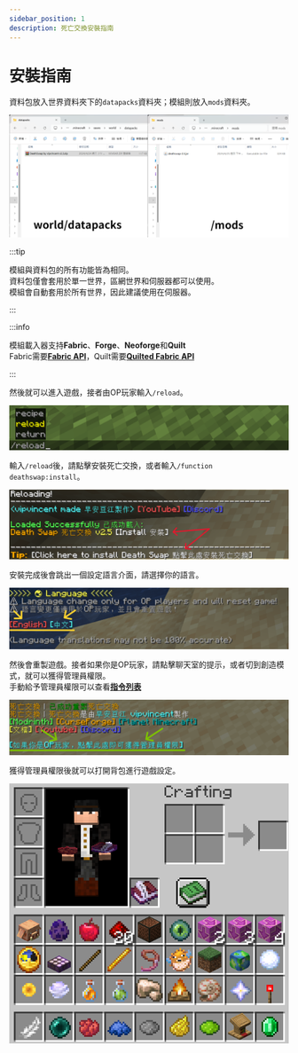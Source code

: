 ```yaml
---
sidebar_position: 1
description: 死亡交換安裝指南
---
```


# 安裝指南

資料包放入世界資料夾下的`datapacks`資料夾；模組則放入`mods`資料夾。

![folder](./img/folder.png)

:::tip

模組與資料包的所有功能皆為相同。   
資料包僅會套用於單一世界，區網世界和伺服器都可以使用。   
模組會自動套用於所有世界，因此建議使用在伺服器。   

:::

:::info

模組載入器支持**Fabric**、**Forge**、**Neoforge**和**Quilt**  
Fabric需要[**Fabric API**](https://modrinth.com/mod/fabric-api)，Quilt需要[**Quilted Fabric API**](https://modrinth.com/mod/qsl)

:::

然後就可以進入遊戲，接者由OP玩家輸入`/reload`。

![reload](./img/reload.png)

輸入`/reload`後，請點擊安裝死亡交換，或者輸入`/function deathswap:install`。

![tip install](./img/load_list.png)

安裝完成後會跳出一個設定語言介面，請選擇你的語言。

![language](./img/language_menu.png)

然後會重製遊戲。接者如果你是OP玩家，請點擊聊天室的提示，或者切到創造模式，就可以獲得管理員權限。   
手動給予管理員權限可以查看[**指令列表**](./command#tag-add-admin)

![reset](./img/reset.png)

獲得管理員權限後就可以打開背包進行遊戲設定。

![setting](./img/setting.png)